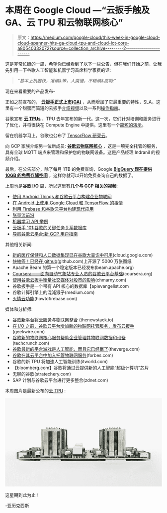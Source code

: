 # 本周在 Google Cloud —“云扳手触及 GA、云 TPU 和云物联网核心”

> 原文：<https://medium.com/google-cloud/this-week-in-google-cloud-cloud-spanner-hits-ga-cloud-tpu-and-cloud-iot-core-a80540332072?source=collection_archive---------2----------------------->

这是非常忙碌的一周，希望你已经看到了以下一些公告，但在我们开始之前，让我先引用一下谷歌人工智能和机器学习首席科学家费的话:

> *“基本上机器快，准确&笨，人类慢，不精确&高明:”*

现在来看重要的产品发布-

正如之前宣布的， [**云扳手正式上市(GA)**](http://goo.gl/9fufUd) ，从而增加了它最重要的特性，SLA。这里有一个甜蜜而简短的云扳手[介绍视频](http://goo.gl/j1K37L)以及一系列[操作指南](http://goo.gl/73P54l)。

谷歌宣布 [**云 TPUs**](http://goo.gl/rpkrvx) ，TPU 去年宣布的新一代。这一次，它们针对培训和服务进行了优化，并将很快在 Compute Engine 中提供。这里有一个[简短的演示](http://goo.gl/baOGB4)。

留在机器学习上，谷歌也公布了 [TensorFlow 研究云](http://goo.gl/x7c64L)。

向 GCP 家族介绍另一位新成员: [**谷歌云物联网核心**](http://goo.gl/ICx1el) ，这是一项完全托管的服务，具有全球 MQTT 端点来管理和保护您的物联网设备。这是产品经理 Indranil 的视频介绍。

最后，在公告部分，除了每月 1TB 的免费查询，Google [**BigQuery 现在提供 10GB 的免费存储空间**](http://goo.gl/T95WMk) ，这样你就可以开始免费查询自己的数据了。

上周也是**谷歌 I/O** 周，所以这里有**几个与 GCP 相关的视频**:

*   [使用 Android Things 和谷歌云平台构建企业物联网](http://goo.gl/Kz1Gse)
*   [在 Android 上使用 Google Cloud 和 TensorFlow 的事情](http://goo.gl/6iXCTU)
*   [利用 Firebase 和谷歌云平台构建现代应用](http://goo.gl/bfXPKx)
*   [张量流前沿](http://goo.gl/yh4WdV)
*   [机器学习 API 举例](http://goo.gl/2VRxOW)
*   [云扳手 101:谷歌的关键任务关系数据库](http://goo.gl/Hy2yB3)
*   [导航谷歌云平台:新 GCP 用户指南](http://goo.gl/K8jb7g)

其他相关新闻:

*   [新的医疗保健和人口数据集现已在谷歌大查询中可用](http://goo.gl/AIgVJ6)(cloud.google.com)
*   [快抽签！已经在 github](http://goo.gl/VfDIWo)(github.com)上开源了 5000 万张图纸
*   Apache Beam 的第一个稳定版本已经发布(beam.apache.org)
*   [Coursera——面向自动气象站专业人员的谷歌云平台基础](http://goo.gl/mEXF1h)(coursera.org)
*   [使用谷歌云扳手衡量社交媒体对股市的影响](http://goo.gl/BjDHNy)(chmarny.com)
*   谷歌扳手是一个带有 API 核心的数据库【apievangelist.com 
*   谷歌计算引擎上的混沌猴子(medium.com)
*   [火情云功能](http://goo.gl/3Tsmrf)(howtofirebase.com)

媒体和分析师:

*   [谷歌新平台将云服务与物联网整合](http://goo.gl/vDBPaM) (thenewstack.io)
*   [在 I/O 之前，谷歌云平台增加新的物联网托管服务，发布云扳手](http://goo.gl/9vkjPm)(geekwire.com)
*   [谷歌新的物联网核心服务帮助企业管理其物联网数据和设备](http://goo.gl/o6xZ4B)(techcrunch.com)
*   [谷歌最新的平台游戏是人工智能，而且它已经赢了](http://goo.gl/9EHPKc)(theverge.com)
*   [谷歌在其云平台中加入托管物联网服务](http://goo.gl/LHi1Iw)(forbes.com)
*   谷歌的新 TPU 将加速人工智能训练(itworld.com)
*   【bloomberg.com】谷歌将通过云提供新的人工智能“超级计算机”芯片
*   无聊的谷歌(stratechery.com)
*   SAP 计划与谷歌云平台进行更多整合(zdnet.com)

本周图片是最新公布的[云 TPU](http://goo.gl/rpkrvx) :

![](img/a6127be1d4704c980db5f030bad105c1.png)

这星期到此为止！

-亚历克西斯